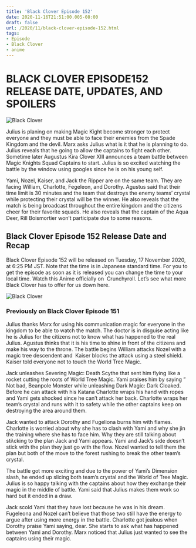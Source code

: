 ```yaml
---
title: 'Black Clover Episode 152'
date: 2020-11-16T21:51:00.005-08:00
draft: false
url: /2020/11/black-clover-episode-152.html
tags: 
- Episode
- Black Clover
- anime
---
```


BLACK CLOVER EPISODE152 RELEASE DATE, UPDATES, AND SPOILERS
===========================================================

![Black Clover](https://lh6.googleusercontent.com/dpUaAQPtsnVPsPWPgboqmqzUxpUgtLmoGuISChAjuLwGUnBeJcmZzJ0erYinDXRjdd249Q1rZHcq2QdWH172nzmTT37k0yvqgTFMNLHedGMOouVlQTsCO7bjDkkAaNYWTAB-Wzoz=s1600-rw)

Julius is planing on making Magic Kight become stronger to protect everyone and they must be able to face their enemies from the Spade Kingdom and the devil. Marx asks Julius what is it that he is planning to do. Julius reveals that he going to allow the captains to fight each other. Sometime later Augustus Kira Clover XIII announces a team battle between Magic Knights Squad Captains to start. Julius is so excited watching the battle by the window using googles since he is on his young self.

Yami, Nozel, Kaiser, and Jack the Ripper are on the same team. They are facing William, Charlotte, Fegeleon, and Dorothy. Agustus said that their time limit is 30 minutes and the team that destroys the enemy teams’ crystal while protecting their crystal will be the winner. He also reveals that the match is being broadcast throughout the entire kingdom and the citizens cheer for their favorite squads. He also reveals that the captain of the Aqua Deer, Rill Boismortier won’t participate due to some reasons.

Black Clover Episode 152 Release Date and Recap
-----------------------------------------------

Black Clover Episode 152 will be released on Tuesday, 17 November 2020, at 6:25 PM JST. Note that the time is in Japanese standard time. For you to get the episode as soon as it is released you can change the time to your local time. Watch this Anime officially on  Crunchyroll. Let’s see what more Black Clover has to offer for us down here.

![Black Clover](https://lh3.googleusercontent.com/MnP5QvflxjP80a2bjoqLPfri2b0uqqEzSH1MEepaMKZhH2CfsL73opj7PKmqGJbMeVx22KB7KuMSdm_je2UxhCUZNEDlaQ16vtPGfW5gpsy9HERZt_p76B1_W7zZuc0Uwhr8abiE=s1600-rw)

### Previously on Black Clover Episode 151

Julius thanks Marx for using his communication magic for everyone in the kingdom to be able to watch the match. The doctor is in disguise acting like he is Julius for the citizens not to know what has happened to the real Julius. Agustus thinks that it is his time to shine in front of the citizens and make his way to the throne. The battle begins William attacks Nozel with a magic tree descendent and  Kaiser blocks the attack using a steel shield. Kaiser told everyone not to touch the World Tree Magic.

Jack unleashes Severing Magic: Death Scythe that sent him flying like a rocket cutting the roots of World Tree Magic. Yami praises him by saying ” Not bad, Beanpole Monster while unleashing Dark Magic: Dark Cloaked. Before he can attack with his Katana Charlotte wraps his hand with ropes and Yami gets shocked since he can’t attack her back. Charlotte wraps her team’s crystal and runs with it to safety while the other captains keep on destroying the area around them.

Jack wanted to attack Dorothy and Fugeliona burns him with flames. Charlotte is worried about why she has to clash with Yami and why she jin the training where she has to face him. Why they are still talking about sti\\cking to the plan Jack and Yami appears. Yami and Jack’s side doesn’t stick with the plan they just go with the flow. Nozel wanted to tell them the plan but both of the move to the forest rushing to break the other team’s crystal.

The battle got more exciting and due to the power of Yami’s Dimension slash, he ended up slicing both team’s crystal and the World of Tree Magic. Julius is so happy talking with the captains about how they exchange their magic in the middle of battle. Yami said that Julius makes them work so hard but it ended in a draw.

Jack scold Yami that they have lost because he was in his dream. Fugeleona and Nozel can’t believe that those two still have the energy to argue after using more energy in the battle. Charlotte got jealous when Dorothy praise Yami saying, dear. She starts to ask what has happened between Yami and Dorothy. Marx noticed that Julius just wanted to see the captains using their magic.